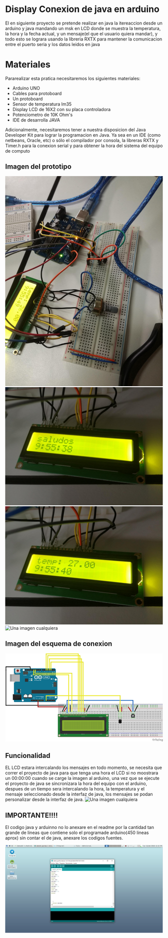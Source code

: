 # Display Conexion de java en arduino
El en siguiente proyecto se pretende realizar en java la itereaccion desde un arduino y java mandando un msk en LCD donde se muestra la temperatura, la hora y la fecha actual, y un mensaje(el que el usuario quiera mandar), y todo esto se lograra usando la libreria RXTX para mantener la comunicacion entre el puerto seria y los datos leidos en java

# Materiales
Pararealizar esta pratica necesitaremos los siguientes materiales:
* Arduino UNO
* Cables para protoboard
* Un protoboard
* Sensor de temperatura lm35
* Display LCD de 16X2 con su placa controladora
* Potenciometro de 10K Ohm's
* IDE de desarrolla JAVA

Adicionalmente, necesitaremos tener a nuestra disposicion del Java Developer Kit para lograr la programacion en Java.
Ya sea en un IDE (como netbeans, Oracle, etc) o sólo el compilador por consola, la libreras RXTX y Timer.h para la 
conexion serial y para obtener la hora del sistema del equipo de computo

## Imagen del prototipo
![Una imagen cualquiera](Evidencia1.jpg "Evidencia")
![Una imagen cualquiera](Evidencia2.jpg "Evidencia")
![Una imagen cualquiera](Evidencia3.jpg "Evidencia")
![Una imagen cualquiera](java.jpg "Evidencia")

## Imagen del esquema de conexion
![Una imagen cualquiera](LCD.jpg "Esquema")

## Funcionalidad
EL LCD estara intercalando los mensajes en todo momento, se necesita que correr el proyecto de java para que tenga una hora
el LCD si no moostrara un 00:00:00 cuando se carge la imagen al arduino, una vez que se ejecute el proyecto de java se sincronizara la hora del equipo con el arduino, despues de un tiempo sera intercalando la hora, la temperatura y el mensaje seleccionado desde la interfaz de java, los mensajes se podan personalizar desde la interfaz de java.
![Una imagen cualquiera](java.jpg "Evidencia")

## IMPORTANTE!!!!
El  codigo java y arduinno no lo anexare en el readme por la cantidad tan grande de lineas que contiene solo el programade arduino(450 lineas aprox) sin contar el de java, anexare los codigos fuentes.

![Una imagen cualquiera](entorno.jpg "entorno")
